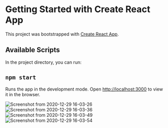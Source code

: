 # Getting Started with Create React App

This project was bootstrapped with [Create React App](https://github.com/facebook/create-react-app).

## Available Scripts

In the project directory, you can run:

## `npm start`

Runs the app in the development mode.
Open [http://localhost:3000](http://localhost:3000) to view it in the browser.


![Screenshot from 2020-12-29 16-03-26](https://user-images.githubusercontent.com/45648611/103277662-90c87600-49ef-11eb-9d2b-3d42474fdc8c.png)
![Screenshot from 2020-12-29 16-03-36](https://user-images.githubusercontent.com/45648611/103277672-94f49380-49ef-11eb-8836-9f59d5e2b34a.png)
![Screenshot from 2020-12-29 16-03-49](https://user-images.githubusercontent.com/45648611/103277684-9920b100-49ef-11eb-9000-7db2c4690c66.png)
![Screenshot from 2020-12-29 16-03-54](https://user-images.githubusercontent.com/45648611/103277691-9c1ba180-49ef-11eb-877c-67d06ba050d5.png)




